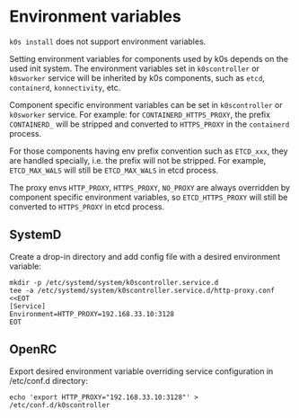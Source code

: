 # Environment variables

`k0s install` does not support environment variables.

Setting environment variables for components used by k0s depends on the used init system. The environment variables set in `k0scontroller` or `k0sworker` service will be inherited by k0s components, such as `etcd`, `containerd`, `konnectivity`, etc.

Component specific environment variables can be set in `k0scontroller` or `k0sworker` service. For example: for `CONTAINERD_HTTPS_PROXY`, the prefix `CONTAINERD_` will be stripped and converted to `HTTPS_PROXY` in the `containerd` process.

For those components having env prefix convention such as `ETCD_xxx`, they are handled specially, i.e. the prefix will not be stripped. For example, `ETCD_MAX_WALS` will still be `ETCD_MAX_WALS` in etcd process.

The proxy envs `HTTP_PROXY`, `HTTPS_PROXY`, `NO_PROXY` are always overridden by component specific environment variables, so `ETCD_HTTPS_PROXY` will still be converted to `HTTPS_PROXY` in etcd process.

## SystemD

Create a drop-in directory and add config file with a desired environment variable:

```shell
mkdir -p /etc/systemd/system/k0scontroller.service.d
tee -a /etc/systemd/system/k0scontroller.service.d/http-proxy.conf <<EOT
[Service]
Environment=HTTP_PROXY=192.168.33.10:3128
EOT
```

## OpenRC

Export desired environment variable overriding service configuration in /etc/conf.d directory:

```shell
echo 'export HTTP_PROXY="192.168.33.10:3128"' > /etc/conf.d/k0scontroller
```
